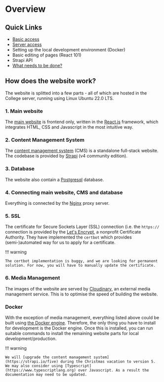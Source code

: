 # Overview

## Quick Links

- [Basic access](basic_access.md)
- [Server access](server_access.md)
- Setting up the local development environment (Docker)
- Basic editing of pages (React 101)
- Strapi API
- [What needs to be done?](new_features.md)

## How does the website work?
The website is splitted into a few parts - all of which are hosted in the College server, running using Linux Ubuntu 22.0 LTS.

### 1. Main website
The [main website](https://wcr.univ.ox.ac.uk) is frontend only, written in the [React.js](https://react.dev) framework, which integrates HTML, CSS and Javascript in the most intuitive way.

### 2. Content Management System
The [content management system](https://wcr.univ.ox.ac.uk/strapi) (CMS) is a standalone full-stack website. The codebase is provided by [Strapi](https://strapi.io) (v4 community edition).

### 3. Database
The website also contain a [Postgresql](https://www.postgresql.org) database.

### 4. Connecting main website, CMS and database
Everything is connected by the [Nginx](https://nginx.org) proxy server.

### 5. SSL
The certificate for Secure Sockets Layer (SSL) connection (i.e. the `https://` connection is provided by the [Let's Encrypt](https://letsencrypt.org), a nonprofit Certificate Authority. They have implemented the `certbot` which provides (semi-)automated way for us to apply for a certificate.

!!! warning

    The certbot implementation is buggy, and we are looking for permanent solution. For now, you will have to manually update the certificate.

### 6. Media Management
The images of the website are served by [Cloudinary](https://cloudinary.com), an external media management service. This is to optimise the speed of building the website.

### Docker
With the exception of media management, everything listed above could be built using [the Docker engine](https://www.docker.com). Therefore, the only thing you have to install for development is the Docker engine. Once this is installed, you can run suitable commands to install the remaining website parts for local development/production.

!!! warning

    We will [upgrade the content management system](https://strapi.io/five) during the Christmas vacation to version 5. We may also consider using [Typescript](https://www.typescriptlang.org) over Javascript. As a result the documentation may need to be updated.

